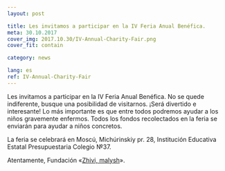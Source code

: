 ```yaml
---
layout: post

title: Les invitamos a participar en la IV Feria Anual Benéfica.
meta: 30.10.2017
cover_img: 2017.10.30/IV-Annual-Charity-Fair.png
cover_fit: contain

category: news

lang: es
ref: IV-Annual-Charity-Fair
---
```


Les invitamos a participar en la IV Feria Anual Benéfica.
No se quede indiferente, busque una posibilidad de visitarnos.
¡Será divertido e interesante!
Lo más importante es que entre todos podremos ayudar a los niños gravemente enfermos. 
Todos los fondos recolectados en la feria se enviarán para ayudar a niños concretos.

La feria se celebrará en Moscú, Michúrinskiy pr. 28, Institución Educativa Estatal Presupuestaria Colegio №37.

Atentamente, Fundación «<a href="https://fondzhivimalysh.ru/" target="_blank">Zhivi, malysh</a>».
